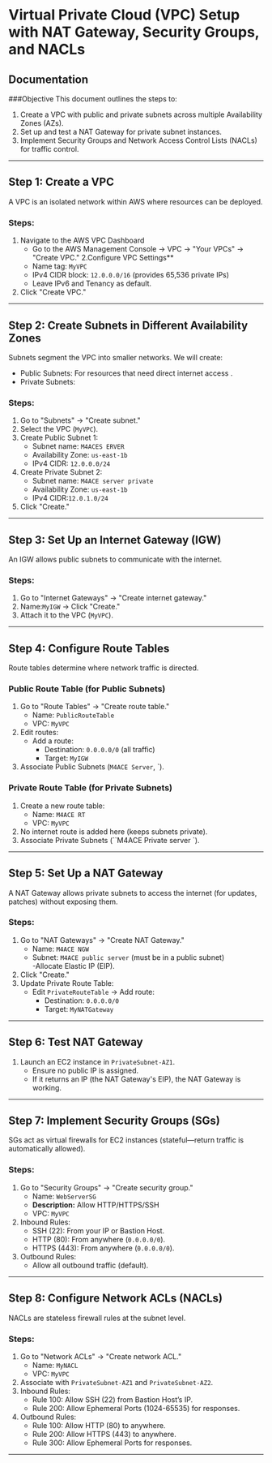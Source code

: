 #  Virtual Private Cloud (VPC) Setup with NAT Gateway, Security Groups, and NACLs

## Documentation

###Objective
This document outlines the steps to:
1. Create a VPC with public and private subnets across multiple Availability Zones (AZs).
2. Set up and test a NAT Gateway for private subnet instances.
3. Implement Security Groups and Network Access Control Lists (NACLs) for traffic control.

---

## Step 1: Create a VPC
A VPC is an isolated network within AWS where resources can be deployed.

### Steps:
1. Navigate to the AWS VPC Dashboard
   - Go to the AWS Management Console → VPC → "Your VPCs" → "Create VPC."
2.Configure VPC Settings**  
   - Name tag: `MyVPC`  
   - IPv4 CIDR block: `12.0.0.0/16` (provides 65,536 private IPs)  
   - Leave IPv6 and Tenancy as default.  
3. Click "Create VPC."

---

## Step 2: Create Subnets in Different Availability Zones
Subnets segment the VPC into smaller networks. We will create:
- Public Subnets: For resources that need direct internet access .  
- Private Subnets: 
### Steps:
1. Go to "Subnets" → "Create subnet."  
2. Select the VPC (`MyVPC`). 
3. Create Public Subnet 1: 
   - Subnet name: `M4ACES ERVER`  
   - Availability Zone: `us-east-1b`  
   - IPv4 CIDR: `12.0.0.0/24`  
4. Create Private Subnet 2:  
   - Subnet name: `M4ACE server private`  
   - Availability Zone: `us-east-1b`  
   - IPv4 CIDR:`12.0.1.0/24`  
7. Click "Create."
---
## Step 3: Set Up an Internet Gateway (IGW)
An IGW allows public subnets to communicate with the internet.
### Steps:
1. Go to "Internet Gateways" → "Create internet gateway."
2. Name:`MyIGW` → Click "Create."
3. Attach it to the VPC (`MyVPC`).
---
## Step 4: Configure Route Tables
Route tables determine where network traffic is directed.
### Public Route Table (for Public Subnets)
1. Go to "Route Tables" → "Create route table." 
   - Name: `PublicRouteTable`  
   - VPC: `MyVPC`  
2. Edit routes:
   - Add a route:  
     - Destination: `0.0.0.0/0` (all traffic)  
     - Target: `MyIGW`  
3. Associate Public Subnets (`M4ACE Server`, `).
### Private Route Table (for Private Subnets)
1. Create a new route table:
   - Name: `M4ACE RT`  
   - VPC: `MyVPC`  
2. No internet route is added here (keeps subnets private).
3. Associate Private Subnets (``M4ACE Private server `). 
---
## Step 5: Set Up a NAT Gateway
A NAT Gateway allows private subnets to access the internet (for updates, patches) without exposing them.
### Steps:
1. Go to "NAT Gateways" → "Create NAT Gateway."
   - Name: `M4ACE NGW`  
   - Subnet: `M4ACE public server` (must be in a public subnet)  
   -Allocate Elastic IP (EIP).
2. Click "Create."
3. Update Private Route Table:
   - Edit `PrivateRouteTable` → Add route:  
     - Destination: `0.0.0.0/0`  
     - Target: `MyNATGateway`  

---

## Step 6: Test NAT Gateway
1. Launch an EC2 instance in `PrivateSubnet-AZ1`.
   - Ensure no public IP is assigned.  
   - If it returns an IP (the NAT Gateway's EIP), the NAT Gateway is working.  

---
## Step 7: Implement Security Groups (SGs)
SGs act as virtual firewalls for EC2 instances (stateful—return traffic is automatically allowed).
### Steps:
1. Go to "Security Groups" → "Create security group." 
   - Name: `WebServerSG`  
   - **Description:** Allow HTTP/HTTPS/SSH  
   - VPC: `MyVPC`  
2. Inbound Rules:  
   - SSH (22): From your IP or Bastion Host.  
   - HTTP (80): From anywhere (`0.0.0.0/0`).  
   - HTTPS (443): From anywhere (`0.0.0.0/0`).  
3. Outbound Rules: 
   - Allow all outbound traffic (default).  
---
## Step 8: Configure Network ACLs (NACLs)
NACLs are stateless firewall rules at the subnet level.
### Steps:
1. Go to "Network ACLs" → "Create network ACL." 
   - Name: `MyNACL`  
   - VPC: `MyVPC`  
2. Associate with `PrivateSubnet-AZ1` and `PrivateSubnet-AZ2`.  
3. Inbound Rules: 
   - Rule 100: Allow SSH (22) from Bastion Host’s IP.  
   - Rule 200: Allow Ephemeral Ports (1024-65535) for responses.  
4. Outbound Rules:
   - Rule 100: Allow HTTP (80) to anywhere.  
   - Rule 200: Allow HTTPS (443) to anywhere.  
   - Rule 300: Allow Ephemeral Ports for responses.  

---

